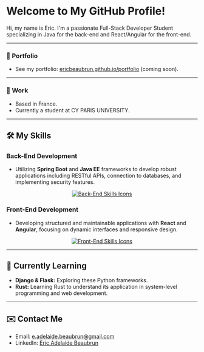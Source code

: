 # Welcome to My GitHub Profile!

Hi, my name is Eric. I'm a passionate Full-Stack Developer Student specializing in Java for the back-end and React/Angular for the front-end.

---

### 📁 Portfolio
* See my portfolio: [ericbeaubrun.github.io/portfolio](#) (coming soon).

---

### 💼 Work
* Based in France.
* Currently a student at CY PARIS UNIVERSITY.

---

## 🛠️ My Skills

### Back-End Development
* Utilizing **Spring Boot** and **Java EE** frameworks to develop robust applications including RESTful APIs, connection to databases, and implementing security features.

<p align="center">
  <a href="https://skillicons.dev">
    <img src="https://skillicons.dev/icons?i=java,py,c,ts,js,php,spring" alt="Back-End Skills Icons"/>    
  </a>
</p>

### Front-End Development
* Developing structured and maintainable applications with **React** and **Angular**, focusing on dynamic interfaces and responsive design.

<p align="center">
  <a href="https://skillicons.dev">
    <img src="https://skillicons.dev/icons?i=angular,react" alt="Front-End Skills Icons"/>
  </a>
</p>

---

## 🚀 Currently Learning

* **Django & Flask:** Exploring these Python frameworks.
* **Rust:** Learning Rust to understand its application in system-level programming and web development.

---

## ✉️ Contact Me

* Email: [e.adelaide.beaubrun@gmail.com](mailto:e.adelaide.beaubrun@gmail.com)
* LinkedIn: [Eric Adelaide Beaubrun](https://www.linkedin.com/in/eric-adelaide-beaubrun-416547290/)
